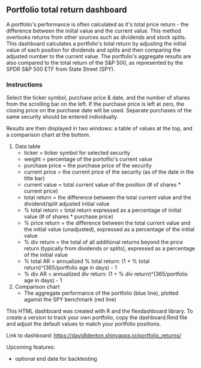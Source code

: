 ## Portfolio total return dashboard

A portfolio's performance is often calculated as it's total price return - the difference between the iniital value and the current value. This method overlooks returns from other sources such as dividends and stock splits. This dashboard calculates a portfolio's total return by adjusting the initial value of each position for dividends and splits and then comparing the adjusted number to the current value. The portfolio's aggregate results are also compared to the total return of the S&P 500, as represented by the SPDR S&P 500 ETF from State Street (SPY).

### Instructions
Select the ticker symbol, purchase price & date, and the number of shares from the scrolling bar on the left. If the purchase price is left at zero, the closing price on the purchase date will be used. Separate purchases of the same security should be entered individually.

Results are then displayed in two windows: a table of values at the top, and a comparison chart at the bottom.
1. Data table
	* ticker = ticker symbol for selected security
	* weight = percentage of the portoflio's current value
	* purchase price = the purchase price of the security
	* current price = the current price of the security (as of the date in the title bar)
	* current value = total current value of the position (# of shares * current price)
	* total return = the difference between the total current value and the dividend/split adjusted initial value
	* % total return = total return expressed as a percentage of iniital value (# of shares * purchase price)
	* % price return = the difference between the total current value and the initial value (unadjusted), expressed as a percentage of the initial value
	* % div return = the total of all additional returns beyond the price return (typically from dividends or splits), expressed as a percentage of the initial value
	* % total AR = annualized % total return: (1 + % total return)^(365/portfolio age in days) - 1
	* % div AR = annualized div return: (1 + % div return)^(365/portfolio age in days) - 1
1. Comparison chart
	* The aggregate performance of the portfolio (blue line), plotted against the SPY benchmark (red line)

This HTML dashboard was created with R and the flexdashboard library. To create a version to track your own portfolio, copy the dashboard.Rmd file and adjust the default values to match your portfolio positions.

Link to dashboard: https://davidldenton.shinyapps.io/portfolio_returns/

Upcoming features:
* optional end date for backtesting